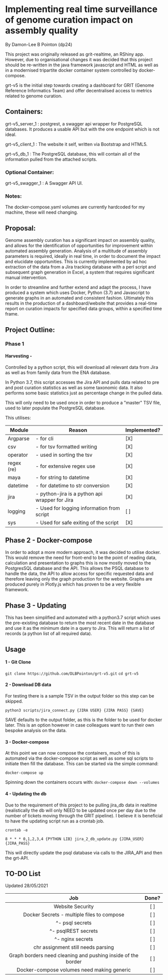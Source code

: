 # Implementing real time surveillance of genome curation impact on assembly quality
By Damon-Lee B Pointon (dp24)

This project was originally released as grit-realtime, an RShiny app. However, due to organisational changes
it was decided that this project should be re-written in the java framework javascript and HTML
as well as in a modernised tripartite docker container system controlled by docker-compose.

grt-v5 is the initial step towards creating a dashboard for GRIT (Genome Reference Informatics Team)
and offer decentralised access to metrics related to genome curation.

## Containers:

grt-v5_server_1 : postgrest, a swagger api wrapper for PostgreSQL databases. It produces a usable API but with the one endpoint which is not ideal.

grt-v5_client_1 : The website it self, written via Bootstrap and HTML5.

grt-v5_db_1 : The PostgreSQL database, this will contain all of the information pulled from the attached scripts.

### Optional Container:

grt-v5_swagger_1 : A Swagger API UI.

### Notes:
The docker-compose.yaml volumes are currently hardcoded for my machine, these will need changing.

## Proposal:
Genome assembly curation has a significant impact on assembly quality,
and allows for the identification of opportunities for improvement within automated assembly generation.
Analysis of a multitude of assembly parameters is required, ideally in real time,
in order to document the impact and elucidate opportunities.
This is currently implemented by ad hoc extraction of the data from a Jira tracking database with a
perl script and subsequent graph generation in Excel,
a system that requires significant manual intervention. 

In order to streamline and further extend and adapt the process, I have produced
a system which uses Docker, Python (3.7) and Javascript to generate graphs in an
automated and consistent fashion.
Ultimately this results in the production of a dashboard/website that provides a real-time
report on curation impacts for specified data groups, within a specified time frame.

## Project Outline:
### Phase 1
#### Harvesting - 
Controlled by a python script, this will download all relevant
data from Jira as well as from family data from the ENA database.

In Python 3.7, this script accesses the Jira API and pulls data related to pre and post curation statistics as well as some taxonomic data.
It also performs some basic statistics just as percentage change in the pulled data.

This will only need to be used once in order to produce a "master" TSV file, used to later populate
the PostgreSQL database.

This utilises:

|Module | Reason | Implemented?|
|---|---|---|
|Argparse    | - for cli | [X] |
|csv         | - for tsv formatted writing| [X] |
|operator    | - used in sorting the tsv| [X] |
|regex (re)  | - for extensive regex use| [X] |
|maya        | - for string to datetime| [X] |
|datetime    | - for datetime to str conversion| [X] |
|jira        | - python-jira is a python api wrapper for Jira| [X] |
|logging     | - Used for logging information from script| [ ] |
| sys | - Used for safe exiting of the script | [X] |


## Phase 2 - Docker-compose
In order to adopt a more modern approach, it was decided to utilise docker.
This would remove the need for front-end to be the point of reading data, calculation and presentation to graphs
this is now mostly moved to the PostgresSQL database and the API.
This allows the PSQL database to handle the data, the API to allow access for specific requested data and therefore
leaving only the graph production for the website.
Graphs are produced purely in Plotly.js which has proven to be a very flexible framework.

## Phase 3 - Updating
This has been simplified and automated with a python3.7 script which uses the pre-existing database to
 return the most recent date in the database and use it as the minimum date in a query to Jira.
This will return a list of records (a python list of all required data).

## Usage

#### 1 - Git Clone

`git clone https://github.com/DLBPointon/grt-v5.git`
`cd grt-v5`

#### 2 - Download DB data
For testing there is a sample TSV in the output folder so this step can be skipped.

`python3 scripts/jira_connect.py {JIRA USER} {JIRA PASS} {SAVE}`

SAVE defaults to the output folder, as this is the folder to be used for docker later.
This is an option however in case colleagues want to run their own bespoke analysis on the data.

#### 3 - Docker-compose

At this point we can now compose the containers, much of this is automated via the docker-compose 
script as well as some sql scripts to initiate then fill the database. This can be started via the simple command:

`docker-compose up`

Spinning down the containers occurs with:
`docker-compose down --volumes`

#### 4 - Updating the db

Due to the requirement of this project to be pulling jira_db data in realtime
(realistically the db will only NEED to be updated once per day due to 
the number of tickets moving through the GRIT pipeline). 
I believe it is beneficial to have the updating script run as a crontab job.

`crontab -e`

`8 * * * 0,1,2,3,4 {PYTHON LIB} jira_2_db_update.py {JIRA_USER} {JIRA_PASS}`

This will directly update the psql database via calls to the JIRA_API and then the grt-API.

## TO-DO List
Updated 28/05/2021

|Job | Done? |
| :---: | :---: |
| Website Security | [ ]|
| Docker Secrets - multiple files to compose | [ ]|
| ^- psql secrets | [ ]|
| ^- psqlREST secrets | [ ]|
| ^- nginx secrets | [ ]|
| chr assignment still needs parsing |[ ]|
| Graph borders need cleaning and pushing inside of the border | [ ]|
| Docker-compose volumes need making generic | [ ]|

